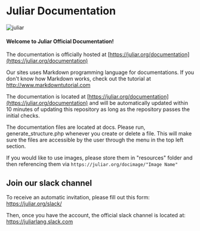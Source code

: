 # Juliar Documentation

![juliar](https://user-images.githubusercontent.com/11934545/34541564-abf43afe-f0a6-11e7-9507-de1450e51ad8.png)

#### Welcome to Juliar Official Documentation!

The documentation is officially hosted at [https://juliar.org/documentation](https://juliar.org/documentation)


Our sites uses Markdown programming language for documentations.
If you don't know how Markdown works, check out the tutorial at
http://www.markdowntutorial.com


The documentation is located at [https://juliar.org/documentation](https://juliar.org/documentation)
and will be automatically updated within 10 minutes of updating
this repository as long as the repository passes the initial checks.

The documentation files are located at docs. Please run, generate_structure.php whenever you create or delete a file.
This will make sure the files are accessible by the user through the menu in the top left section. 

If you would like to use images, please store them in "resources" folder and then referencing them via `https://juliar.org/docimage/"Image Name"`

## Join our slack channel
To receive an automatic invitation, please fill out this form: https://juliar.org/slack/

Then, once you have the account, the official slack channel is located at: https://juliarlang.slack.com